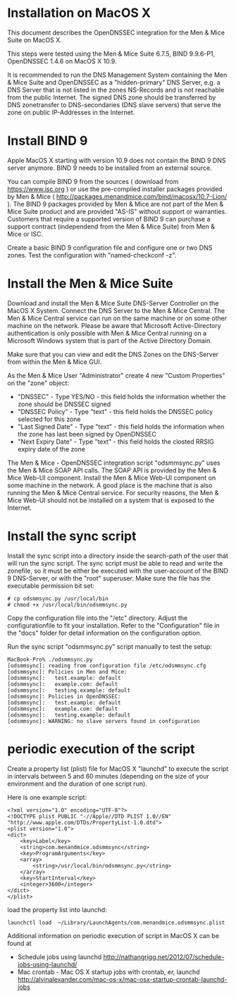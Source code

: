 # Installation on MacOS X #

This document describes the OpenDNSSEC integration for the Men & Mice
Suite on MacOS X.

This steps were tested using the Men & Mice Suite 6.7.5, BIND
9.9.6-P1, OpenDNSSEC 1.4.6 on MacOS X 10.9.

It is recommended to run the DNS Management System containing the Men
& Mice Suite and OpenDNSSEC as a "hidden-primary" DNS Server, e.g. a
DNS Server that is not listed in the zones NS-Records and is not
reachable from the public Internet. The signed DNS zone should be
transferred by DNS zonetransfer to DNS-secondaries (DNS slave servers)
that serve the zone on public IP-Addresses in the Internet.

# Install BIND 9 #

Apple MacOS X starting with version 10.9 does not contain the BIND 9
DNS server anymore. BIND 9 needs to be installed from an external
source.

You can compile BIND 9 from the sources ( download from
https://www.isc.org ) or use the pre-compiled installer packages
provided by Men & Mice (
http://packages.menandmice.com/bind/macosx/10.7-Lion/ ). The BIND 9
packages provided by Men & Mice are not part of the Men & Mice Suite
product and are provided "AS-IS" without support or
warranties. Customers that require a supported version of BIND 9 can
purchase a support contract (independend from the Men & Mice Suite)
from Men & Mice or ISC.

Create a basic BIND 9 configuration file and configure one or two DNS
zones. Test the configuration with "named-checkconf -z".

# Install the Men & Mice Suite #

Download and install the Men & Mice Suite DNS-Server Controller on the
MacOS X System. Connect the DNS Server to the Men & Mice Central. The
Men & Mice Central service can run on the same machine or on some
other machine on the network. Please be aware that Microsoft
Active-Directory authentication is only possible with Men & Mice
Central running on a Microsoft Windows system that is part of the
Active Directory Domain.

Make sure that you can view and edit the DNS Zones on the DNS-Server
from within the Men & Mice GUI.

As the Men & Mice User "Administrator" create 4 new "Custom
Properties" on the "zone" object:

 * "DNSSEC" - Type YES/NO - this field holds the information whether the
 zone should be DNSSEC signed
 * "DNSSEC Policy" - Type "text" - this field holds the DNSSEC policy
 selected for this zone
 * "Last Signed Date" - Type "text" - this field holds the information
 when the zone has last been signed by OpenDNSSEC
 * "Next Expiry Date" - Type "text" - this field holds the closted
 RRSIG expiry date of the zone 

The Men & Mice - OpenDNSSEC integration script "odsmmsync.py" uses the
Men & Mice SOAP API calls. The SOAP API is provided by the Men & Mice
Web-UI component. Install the Men & Mice Web-UI component on some
machine in the network. A good place is the machine that is also
running the Men & Mice Central service. For security reasons, the Men
& Mice Web-UI should not be installed on a system that is exposed to
the Internet.

# Install the sync script #

Install the sync script into a directory inside the search-path of the
user that will run the sync script. The sync script must be able to
read and write the zonefile, so it must be either be executed with the
user-account of the BIND 9 DNS-Server, or with the "root"
superuser. Make sure the file has the executable permission bit set:

    # cp odsmmsync.py /usr/local/bin
    # chmod +x /usr/local/bin/odsmmsync.py

Copy the configuration file into the "/etc" directory. Adjust the
configurationfile to fit your installation. Refer to the
"Configuration" file in the "docs" folder for detail information on
the configuration option.

Run the sync script "odsmmsync.py" script manually to test the setup:

    MacBook-Pro% ./odsmmsync.py
    [odsmmsync]: reading from configuration file /etc/odsmmsync.cfg
    [odsmmsync]: Policies in Men and Mice:
    [odsmmsync]:   test.example: default
    [odsmmsync]:   example.com: default
    [odsmmsync]:   testing.example: default
    [odsmmsync]: Policies in OpenDNSSEC:
    [odsmmsync]:   test.example: default
    [odsmmsync]:   example.com: default
    [odsmmsync]:   testing.example: default
    [odsmmsync]: WARNING: no slave servers found in configuration


# periodic execution of the script #

Create a property list (plist) file for MacOS X "launchd" to execute
the script in intervals between 5 and 60 minutes (depending on the
size of your environment and the duration of one script run).

Here is one example script:

    <?xml version="1.0" encoding="UTF-8"?>
    <!DOCTYPE plist PUBLIC "-//Apple//DTD PLIST 1.0//EN" "http://www.apple.com/DTDs/PropertyList-1.0.dtd">
    <plist version="1.0">
    <dict>
        <key>Label</key>
        <string>com.menandmice.odsmmsync</string>
        <key>ProgramArguments</key>
        <array>
            <string>/usr/local/bin/odsmmsync.py</string>
        </array>
        <key>StartInterval</key>
        <integer>3600</integer>
    </dict>
    </plist>
 
 load the property list into launchd:

    launchctl load  ~/Library/LaunchAgents/com.menandmice.odsmmsync.plist

Additional information on periodic execution of script in MacOS X can
be found at

 * Schedule jobs using launchd
   <http://nathangrigg.net/2012/07/schedule-jobs-using-launchd/>
 * Mac crontab - Mac OS X startup jobs with crontab, er, launchd
 <http://alvinalexander.com/mac-os-x/mac-osx-startup-crontab-launchd-jobs>
 
